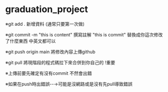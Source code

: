 # graduation_project
※git add . 新增資料 (通常只要第一次做)

※git commit -m "this is content"  撰寫註解 "this is commit" 替換成你這次修改了什麼東西 中英文都可以

※git push origin main 將修改內容上傳github

※git pull 將現階段的程式碼拉下來合併到你自己的 !重要

※上傳前要先確定有沒有commit 不然會出錯

※如果在push時出錯誤--→可能是沒網路或是沒有先pull導致錯誤
